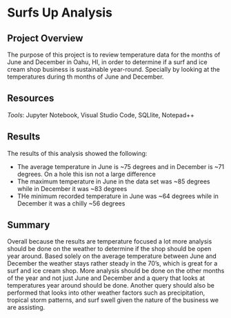 # Surfs Up  Analysis

## Project Overview
The purpose of this project is to review temperature data for the months of June and December in Oahu, HI, in order to determine if a surf and ice cream shop business is sustainable year-round. Specially by looking at the temperatures during th months of June and December.

## Resources
*Tools*: Jupyter Notebook, Visual Studio Code, SQLlite, Notepad++

## Results

The results of this analysis showed the following:
  * The average temperature in June is ~75 degrees and in December is ~71 degrees. On a hole this isn not a large difference
  * The maximum temperature in June in the data set was ~85 degrees while in December it was ~83 degrees
  * THe minimum recorded temperature in June was ~64 degrees while in December it was a chilly ~56 degrees

## Summary
Overall because the results are temperature focused a lot more analysis should be done on the weather to determine if the shop should be open year around. Based solely on the average temperature between June and December the weather stays rather steady in the 70’s, which is great for a surf and ice cream shop. More analysis should be done on the other months of the year and not just June and December and a query that looks at temperatures year around should be done. Another query should also be performed that looks into other weather factors such as precipitation, tropical storm patterns, and surf swell given the nature of the business we are assisting. 
